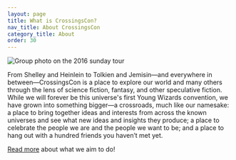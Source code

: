 ```yaml
---
layout: page
title: What is CrossingsCon?
nav_title: About CrossingsCon
category_title: About
order: 30
---
```


<img src="{{ site.baseurl }}/images/carousel/2016-sunday.jpg" class="img-fluid" alt="Group photo on the 2016 sunday tour">

<!-- CrossingsCon is, first and foremost, this universe’s only convention inspired by Diane Duane’s Young Wizards.

More specifically, CrossingsCon is a moment out of time, where people can come together to share their Art and have fun doing it. It’s a place where, just for a weekend, the wizardry that is usually just around the corner is instead right in front of you. Inspired by the Young Wizards series and other stories, we celebrate the power of storytelling to literally change our lives and the world around us. The Crossings is a huge melting pot of cultures, people, and ideas, and we strive to emulate it to the extent we can (although as yet we are limited to planet Earth). We look forward to greeting cousins we know and welcoming cousins we haven’t met yet, because in hearing their stories, we become family. -->

From Shelley and Heinlein to Tolkien and Jemisin—and everywhere in between—CrossingsCon is a place to explore our world and many others through the lens of science fiction, fantasy, and other speculative fiction. While we will forever be this universe's first Young Wizards convention, we have grown into something bigger—a crossroads, much like our namesake: a place to bring together ideas and interests from across the known universes and see what new ideas and insights they produce; a place to celebrate the people we are and the people we want to be; and a place to hang out with a hundred friends you haven’t met yet.

[Read more](http://blog.crossingscon.org/post/162686937721/building-our-name-in-the-speech) about what we aim to do!

